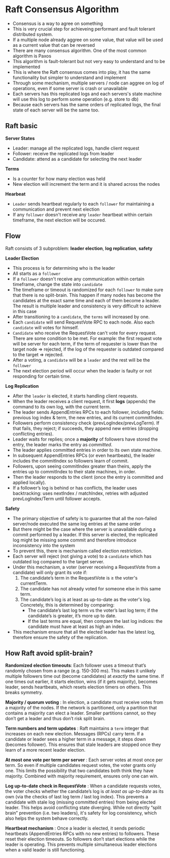 # Raft Consensus Algorithm

- Consensus is a way to agree on something
- This is very crucial step for achieveing performant and fault tolerant distributed system.
- If a multiple node already aggree on some value, that value will be used as a current value that can be reversed
- There are many consensus algorithm. One of the most common algorithm is Paxos
- This algorithm is fault-tolerant but not very easy to understand and to be implemented
- This is where the Raft consensus comes into play, it has the same functionality but simpler to understand and implement
- Through some mechanism, multiple servers / node can aggree on log of operations, even if some server is crash or unavailable
- Each servers has this replicated logs and each servers's state machine will use this log to perform some operation (e.g. store to db)
- Because each servers has the same orders of replicated logs, the final state of each server will be the same too.

## Raft basic

**Server States**
- Leader: manage all the replicated logs, handle client request
- Follower: receive the replicated logs from leader
- Candidate: attend as a candidate for selecting the next leader

**Terms**
- Is a counter for how many election was held
- New election will increment the term and it is shared across the nodes

**Hearbeat**
- `Leader` sends heartbeat regularly to each `follower` for maintaining a communication and prevent next election
- If any `follower` doesn't receive any `leader` heartbeat within certain timeframe, the next election will be occured.


## Flow
Raft consists of 3 subproblem: **leader election**, **log replication**, **safety**

**Leader Election**
- This process is for determining who is the leader
- All starts as a `follower`
- If a `follower` doesn't receive any communication within certain timeframe, change the state into `candidate`
- The timeframe or timeout is randomized for each `follower` to make sure that there is no split-brain. This happen if many nodes has become the candidates at the exact same time and each of them become a leader. The result is multiple leader and consistency is very difficult to achieve in this case
- After transitioning to a `candidate`, the `terms` will increased by one.
- Each `candidate` will send RequestVote RPC to each node. Also each `candidate` will votes for himself.
- `Candidate` who receive the RequestVote can't vote for every request. There are some condition to be met. For example: the first request vote will be server for each term, if the term of requester is lower than the target node => rejected, if the log of the requester is outdated compared to the target => rejected.
- After a voting, a `candidate` will be a `leader` and the rest will be the `follower`
- The next election period will occur when the leader is faulty or not responding for certain time.


**Log Replication**
- After the `leader` is elected, it starts handling client requests.
- When the leader receives a client request, it first **logs** (appends) the command to its own log, with the current term.
- The leader sends AppendEntries RPCs to each follower, including fields: previous log index & term, the new entries, and its current commitIndex.
- Followers perform consistency check (prevLogIndex/prevLogTerm). If that fails, they reject; if succeeds, they append new entries (dropping conflicting entries).
- Leader waits for replies; once a **majority** of followers have stored the entry, the leader marks the entry as *committed*.
- The leader applies committed entries in order to its own state machine.
- In subsequent AppendEntries RPCs (or even heartbeats), the leader includes the commitIndex so followers learn of commit.
- Followers, upon seeing commitIndex greater than theirs, apply the entries up to commitIndex to their state machines, in order.
- Then the leader responds to the client (once the entry is committed and applied locally).
- If a follower’s log is behind or has conflicts, the leader uses backtracking: uses nextIndex / matchIndex, retries with adjusted prevLogIndex/Term until follower accepts.

**Safety**
- The primary objective of safety is to guarantee that all the non-failed server/node executed the same log entries at the same order
- But there might be the case where the server is unavailable during a commit performed by a leader. If this server is elected, the replicated log might be missing some commit and therefore introduce inconsistency into the system
- To prevent this, there is mechanism called election restriction.
- Each server will reject (not giving a vote) to a `candidate` which has outdated log compared to the target server.
- Under this mechanism, a voter (server receiving a RequestVote from a candidate) will only grant its vote if:
  1. The candidate’s term in the RequestVote is ≥ the voter's currentTerm.
  2. The candidate has not already voted for someone else in this same term.
  3. The candidate’s log is at least as up-to-date as the voter's log. Concretely, this is determined by comparing:
     * The candidate’s last log term vs the voter’s last log term; if the candidate’s is greater, it’s more up to date.
     * If the last terms are equal, then compare the last log indices: the candidate must have at least as high an index.
- This mechanism ensure that all the elected leader has the latest log, therefore ensure the safety of the replication.

## How Raft avoid split-brain?

**Randomized election timeouts**:  Each follower uses a timeout that’s randomly chosen from a range (e.g. 150-300 ms). This makes it unlikely multiple followers time out (become candidates) at *exactly* the same time. If one times out earlier, it starts election, wins (if it gets majority), becomes leader, sends heartbeats, which resets election timers on others. This breaks symmetry. 

**Majority / quorum voting** : In election, a candidate must receive votes from a majority of the nodes. If the network is partitioned, only a partition that contains a majority can elect a leader. Smaller partitions cannot, so they don’t get a leader and thus don’t risk split brain. 

**Term numbers and term updates** : Raft maintains a `term` integer that increases on each new election. Messages (RPCs) carry term. If a candidate or leader sees a higher term in a message, it steps down (becomes follower). This ensures that stale leaders are stopped once they learn of a more recent leader election. 

**At most one vote per term per server** : Each server votes at most once per term. So even if multiple candidates request votes, the voter grants only one. This limits the possibility that two candidates both think they have majority. Combined with majority requirement, ensures only one can win. 

**Log up-to-date check in RequestVote**  : When a candidate requests votes, the voter checks whether the candidate’s log is *at least as up-to-date* as its own (via the checks of last log term / last log index). This prevents a candidate with stale log (missing committed entries) from being elected leader. This helps avoid conflicting state diverging. While not directly “split brain” prevention (i.e. two leaders), it's safety for log consistency, which also helps the system behave correctly. 

**Heartbeat mechanism** : Once a leader is elected, it sends periodic heartbeats (AppendEntries RPCs with no new entries) to followers. These reset their election timeouts. So followers don’t start elections while the leader is operating. This prevents multiple simultaneous leader elections when a valid leader is still functioning.